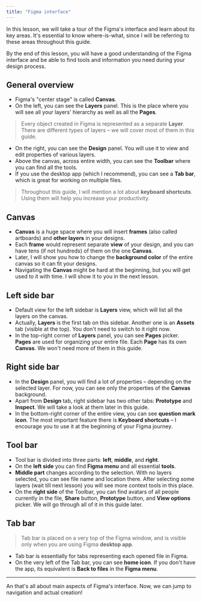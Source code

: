 ```yaml
---
title: "Figma interface"
---
```


In this lesson, we will take a tour of the Figma's interface and learn about its key areas. It's essential to know where-is-what, since I will be referring to these areas throughout this guide.

By the end of this lesson, you will have a good understanding of the Figma interface and be able to find tools and information you need during your design process.

## General overview

- Figma's "center stage" is called **Canvas**.
- On the left, you can see the **Layers** panel. This is the place where you will see all your layers' hierarchy as well as all the **Pages**.

> Every object created in Figma is represented as a separate **Layer**. There are different types of layers – we will cover most of them in this guide.

- On the right, you can see the **Design** panel. You will use it to view and edit properties of various layers.
- Above the canvas, across entire width, you can see the **Toolbar** where you can find all the tools.
- If you use the desktop app (which I recommend), you can see a **Tab bar**, which is great for working on multiple files.

> Throughout this guide, I will mention a lot about **keyboard shortcuts**. Using them will help you increase your productivity.

## Canvas

- **Canvas** is a huge space where you will insert **frames** (also called artboards) and **other layers** in your designs.
- Each **frame** would represent separate **view** of your design, and you can have tens (if not hundreds) of them on the one **Canvas**.
- Later, I will show you how to change the **background color** of the entire canvas so it can fit your designs.
- Navigating the **Canvas** might be hard at the beginning, but you will get used to it with time. I will show it to you in the next lesson.

## Left side bar

- Default view for the left sidebar is **Layers** view, which will list all the layers on the canvas.
- Actually, **Layers** is the first tab on this sidebar. Another one is an **Assets** tab (visible at the top). You don't need to switch to it right now.
- In the top-right corner of **Layers** panel, you can see **Pages** picker. **Pages** are used for organizing your entire file. Each **Page** has its own **Canvas**. We won't need more of them in this guide.

## Right side bar

- In the **Design** panel, you will find a lot of properties – depending on the selected layer. For now, you can see only the properties of the **Canvas** background.
- Apart from **Design** tab, right sidebar has two other tabs: **Prototype** and **Inspect**. We will take a look at them later in this guide.
- In the bottom-right corner of the entire view, you can see **question mark icon**. The most important feature there is **Keyboard shortcuts** – I encourage you to use it at the beginning of your Figma journey.

## Tool bar

- Tool bar is divided into three parts: **left**, **middle**, and **right**.
- On the **left side** you can find **Figma menu** and all essential **tools**.
- **Middle part** changes according to the selection. With no layers selected, you can see file name and location there. After selecting some layers (wait till next lesson) you will see more context tools in this place.
- On the **right side** of the Toolbar, you can find avatars of all people currently in the file, **Share** button, **Prototype** button, and **View options** picker. We will go through all of it in this guide later.

## Tab bar

> Tab bar is placed on a very top of the Figma window, and is visible only when you are using Figma **desktop app**.

- Tab bar is essentially for tabs representing each opened file in Figma.
- On the very left of the Tab bar, you can see **home icon**. If you don't have the app, its equivalent is **Back to files** in the **Figma menu**.

---

An that's all about main aspects of Figma's interface. Now, we can jump to navigation and actual creation!
